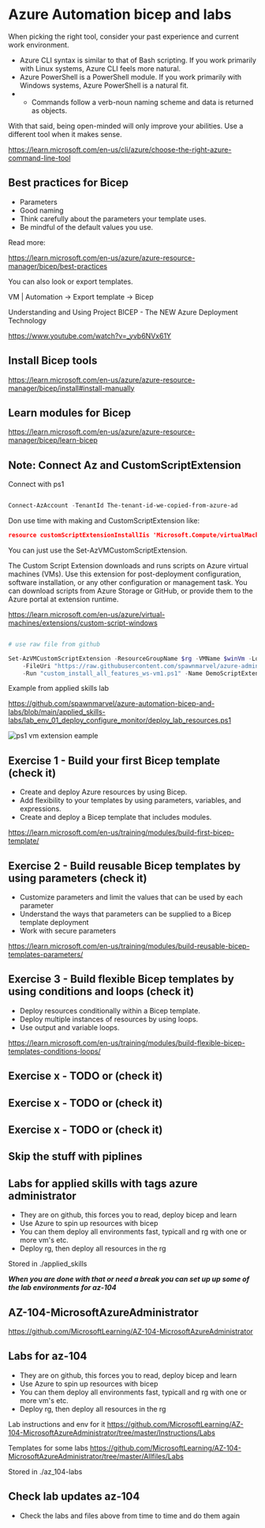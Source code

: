 # Azure Automation bicep and labs

When picking the right tool, consider your past experience and current work environment.

* Azure CLI syntax is similar to that of Bash scripting. If you work primarily with Linux systems, Azure CLI feels more natural.
* Azure PowerShell is a PowerShell module. If you work primarily with Windows systems, Azure PowerShell is a natural fit. 
* * Commands follow a verb-noun naming scheme and data is returned as objects.

With that said, being open-minded will only improve your abilities. Use a different tool when it makes sense.

https://learn.microsoft.com/en-us/cli/azure/choose-the-right-azure-command-line-tool


## Best practices for Bicep

* Parameters
* Good naming
* Think carefully about the parameters your template uses.
* Be mindful of the default values you use.

Read more:

https://learn.microsoft.com/en-us/azure/azure-resource-manager/bicep/best-practices


You can also look or export templates.

VM | Automation -> Export template -> Bicep 

Understanding and Using Project BICEP - The NEW Azure Deployment Technology

https://www.youtube.com/watch?v=_yvb6NVx61Y

## Install Bicep tools

https://learn.microsoft.com/en-us/azure/azure-resource-manager/bicep/install#install-manually
## Learn modules for Bicep

https://learn.microsoft.com/en-us/azure/azure-resource-manager/bicep/learn-bicep

## Note: Connect Az and CustomScriptExtension

Connect with ps1

```ps1

Connect-AzAccount -TenantId The-tenant-id-we-copied-from-azure-ad

```

Don use time with making and CustomScriptExtension like:

```json
resource customScriptExtensionInstallIis 'Microsoft.Compute/virtualMachines/extensions@2021-11-01'= {}

```
You can just use the Set-AzVMCustomScriptExtension.

The Custom Script Extension downloads and runs scripts on Azure virtual machines (VMs). Use this extension for post-deployment configuration, software installation, or any other configuration or management task.
You can download scripts from Azure Storage or GitHub, or provide them to the Azure portal at extension runtime.

https://learn.microsoft.com/en-us/azure/virtual-machines/extensions/custom-script-windows

```ps1

# use raw file from github

Set-AzVMCustomScriptExtension -ResourceGroupName $rg -VMName $winVm -Location $loc `
    -FileUri "https://raw.githubusercontent.com/spawnmarvel/azure-administrator-grinding/refs/heads/main/applied-skills/lab_env_01_deploy_configure_monitor/custom_install_all_features_ws-vm1.ps1" `
    -Run "custom_install_all_features_ws-vm1.ps1" -Name DemoScriptExtension


```


Example from applied skills lab

https://github.com/spawnmarvel/azure-automation-bicep-and-labs/blob/main/applied_skills-labs/lab_env_01_deploy_configure_monitor/deploy_lab_resources.ps1

![ps1 vm extension eample](https://github.com/spawnmarvel/azure-automation-bicep-and-labs/blob/main/x_images/extension.jpg)

## Exercise 1 - Build your first Bicep template (check it)

* Create and deploy Azure resources by using Bicep.
* Add flexibility to your templates by using parameters, variables, and expressions.
* Create and deploy a Bicep template that includes modules.

https://learn.microsoft.com/en-us/training/modules/build-first-bicep-template/


## Exercise 2 - Build reusable Bicep templates by using parameters (check it)

* Customize parameters and limit the values that can be used by each parameter
* Understand the ways that parameters can be supplied to a Bicep template deployment
* Work with secure parameters

https://learn.microsoft.com/en-us/training/modules/build-reusable-bicep-templates-parameters/


## Exercise 3 - Build flexible Bicep templates by using conditions and loops (check it)

* Deploy resources conditionally within a Bicep template.
* Deploy multiple instances of resources by using loops.
* Use output and variable loops.

https://learn.microsoft.com/en-us/training/modules/build-flexible-bicep-templates-conditions-loops/

## Exercise x - TODO or (check it)
## Exercise x - TODO or (check it)
## Exercise x - TODO or (check it)

## Skip the stuff with piplines

## Labs for applied skills with tags azure administrator

* They are on github, this forces you to read, deploy bicep and learn
* Use Azure to spin up resources with bicep
* You can them deploy all environments fast, typicall and rg with one or more vm's etc.
* Deploy rg, then deploy all resources in the rg


Stored in ./applied_skills

***When you are done with that or need a break you can set up up some of the lab environments for az-104***

## AZ-104-MicrosoftAzureAdministrator

https://github.com/MicrosoftLearning/AZ-104-MicrosoftAzureAdministrator


## Labs for az-104

* They are on github, this forces you to read, deploy bicep and learn
* Use Azure to spin up resources with bicep
* You can them deploy all environments fast, typicall and rg with one or more vm's etc.
* Deploy rg, then deploy all resources in the rg

Lab instructions and env for it https://github.com/MicrosoftLearning/AZ-104-MicrosoftAzureAdministrator/tree/master/Instructions/Labs

Templates for some labs https://github.com/MicrosoftLearning/AZ-104-MicrosoftAzureAdministrator/tree/master/Allfiles/Labs

Stored in ./az_104-labs

## Check lab updates az-104

* Check the labs and files above from time to time and do them again




